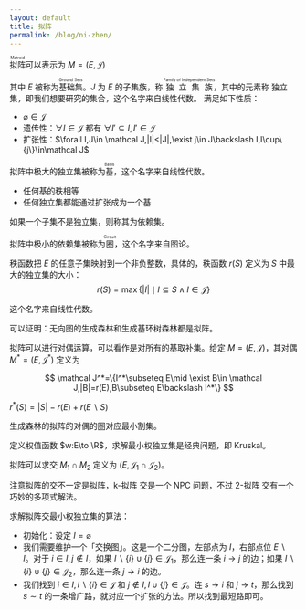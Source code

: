 ```yaml
---
layout: default
title: 拟阵
permalink: /blog/ni-zhen/
---
```


<ruby>拟阵<rt>Matroid</rt></ruby>可以表示为 $M=(E,\mathcal J)$

其中 $E$ 被称为<ruby>基础集<rt>Ground Sets</rt></ruby>。$J$ 为 $E$ 的子集族，称 <ruby>独立集族<rt>Family of Independent Sets</rt></ruby>，其中的元素称 独立集，即我们想要研究的集合，这个名字来自线性代数。
满足如下性质：

- $\varnothing\in \mathcal J$
- 遗传性：$\forall I\in \mathcal J$ 都有 $\forall I'\subseteq I,I'\in \mathcal J$
- 扩张性：$\forall I,J\in \mathcal J,|I|<|J|,\exist j\in J\backslash I,I\cup\{j\}\in\mathcal J$

拟阵中极大的独立集被称为<ruby>基<rt>Basis</rt></ruby>，这个名字来自线性代数。

- 任何基的秩相等
- 任何独立集都能通过扩张成为一个基

如果一个子集不是独立集，则称其为依赖集。

拟阵中极小的依赖集被称为<ruby>圈<rt>Circuit</rt></ruby>，这个名字来自图论。

秩函数把 $E$ 的任意子集映射到一个非负整数，具体的，秩函数 $r(S)$ 定义为 $S$ 中最大的独立集的大小：
$$
r(S)=\max\{|I|\mid I\subseteq S\land I\in\mathcal J\}
$$

这个名字来自线性代数。

可以证明：无向图的生成森林和生成基环树森林都是拟阵。

拟阵可以进行对偶运算，可以看作是对所有的基取补集。给定 $M=(E,\mathcal J)$，其对偶 $M^*=(E,\mathcal J^*)$ 定义为

$$
\mathcal J^*=\{I^*\subseteq E\mid \exist B\in \mathcal J,|B|=r(E),B\subseteq E\backslash I^*\}
$$

$r^*(S)=|S|-r(E)+r(E\backslash S)$

生成森林的拟阵的对偶的圈对应最小割集。

定义权值函数 $w:E\to \R$，求解最小权独立集是经典问题，即 Kruskal。

拟阵可以求交 $M_1\cap M_2$ 定义为 $(E,\mathcal J_1\cap \mathcal J_2)$。

注意拟阵的交不一定是拟阵，k-拟阵 交是一个 NPC 问题，不过 2-拟阵 交有一个巧妙的多项式解法。

求解拟阵交最小权独立集的算法：

- 初始化：设定 $I=\varnothing$
- 我们需要维护一个「交换图」。这是一个二分图，左部点为 $I$，右部点位 $E\backslash I$。对于 $i\in I,j\notin I$，如果 $I\backslash\{i\}\cup\{j\}\in \mathcal J_1$，那么连一条 $i\to j$ 的边；如果 $I\backslash\{i\}\cup\{j\}\in \mathcal J_2$，那么连一条 $j\to i$ 的边。
- 我们找到 $i\in I,I\backslash\{i\}\in \mathcal J$ 和 $j\notin I,I\cup\{j\}\in \mathcal J$。连 $s\to i$ 和 $j\to t$，那么找到 $s\sim t$ 的一条增广路，就对应一个扩张的方法。所以找到最短路即可。